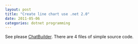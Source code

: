 ```yaml
---
layout: post
title: "Create line chart use .net 2.0"
date: 2011-05-06
categories: dotnet programming
---
```

See please [ChatBuilder](https://drive.google.com/file/d/0BwVmorgjT-W1YzVhNmNmYzktOWM3Yy00OGUyLWExNzYtNTZkOGU0NmVkZTdi/view). There are 4 files of simple source code.
